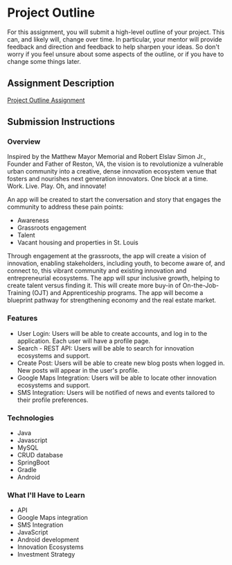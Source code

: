 # Project Outline
For this assignment, you will submit a high-level outline of your project. This can, and likely will, change over time. In particular, your mentor will provide feedback and direction and feedback to help sharpen your ideas. So don't worry if you feel unsure about some aspects of the outline, or if you have to change some things later.

## Assignment Description
[Project Outline Assignment](https://education.launchcode.org/liftoff/assignments/project-outline/)

## Submission Instructions

### Overview
Inspired by the Matthew Mayor Memorial and Robert Elslav Simon Jr., Founder and Father of Reston, VA, the vision is to revolutionize a vulnerable urban community into a creative, dense innovation ecosystem venue that fosters and nourishes next generation innovators.  One block at a time.  Work.  Live.  Play.  Oh, and innovate!

An app will be created to start the conversation and story that engages the community to address these pain points:

- Awareness
- Grassroots engagement
- Talent
- Vacant housing and properties in St. Louis

Through engagement at the grassroots, the app will create a vision of innovation, enabling stakeholders, including youth, to become aware of, and connect to, this vibrant community and existing innovation and entrepreneurial ecosystems.  The app will spur inclusive growth, helping to create talent versus finding it.  This will create more buy-in of On-the-Job-Training (OJT) and Apprenticeship programs.  The app will become a blueprint pathway for strengthening economy and the real estate market.

### Features
- User Login:  Users will be able to create accounts, and log in to the application.  Each user will have a profile page.
- Search - REST API:  Users will be able to search for innovation ecosystems and support.
- Create Post:  Users will be able to create new blog posts when logged in.  New posts will appear in the user's profile.
- Google Maps Integration:  Users will be able to locate other innovation ecosystems and support.
- SMS Integration:  Users will be notified of news and events tailored to their profile preferences.

### Technologies
- Java
- Javascript
- MySQL
- CRUD database
- SpringBoot
- Gradle
- Android

### What I'll Have to Learn
- API
- Google Maps integration
- SMS Integration
- JavaScript
- Android development
- Innovation Ecosystems
- Investment Strategy
